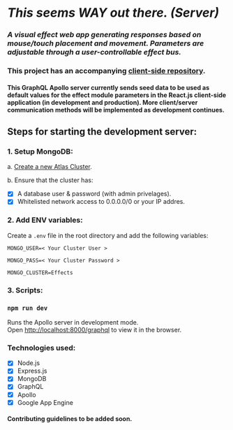 # *This seems WAY out there. (Server)*

### *A visual effect web app generating responses based on mouse/touch placement and movement. Parameters are adjustable through a user-controllable effect bus.*

### This project has an accompanying [client-side repository](https://github.com/matt-eric/this-seems-WAY-out-there-react-side).

#### This GraphQL Apollo server currently sends seed data to be used as default values for the effect module parameters in the React.js client-side application (in development and production). More client/server communication methods will be implemented as development continues.

## Steps for starting the development server:

### 1. Setup MongoDB:

a. [Create a new Atlas Cluster](https://docs.atlas.mongodb.com/tutorial/create-new-cluster/).

b. Ensure that the cluster has:

- [x] A database user & password (with admin privelages).
- [x] Whitelisted network access to 0.0.0.0/0 or your IP addres.

### 2. Add ENV variables:

Create a `.env` file in the root directory and add the following variables:

`MONGO_USER=< Your Cluster User >`

`MONGO_PASS=< Your Cluster Password >`

`MONGO_CLUSTER=Effects`

### 3. Scripts:

### `npm run dev`

Runs the Apollo server in development mode.\
Open [http://localhost:8000/graphql](http://localhost:8000/graphql) to view it in the browser.

### Technologies used:

- [x] Node.js
- [x] Express.js
- [x] MongoDB
- [x] GraphQL
- [x] Apollo
- [x] Google App Engine

#### Contributing guidelines to be added soon.
